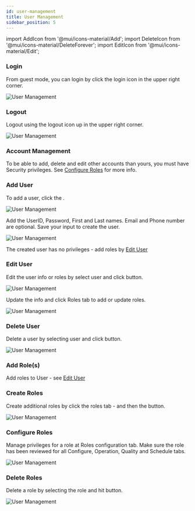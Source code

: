 ```yaml
---
id: user-management
title: User Management
sidebar_position: 5
---
```


import AddIcon from '@mui/icons-material/Add';
import DeleteIcon from '@mui/icons-material/DeleteForever';
import EditIcon from '@mui/icons-material/Edit';


### Login
From guest mode, you can login by click the login icon in the upper right corner.

![User Management](/img/UMLogin.png)


### Logout
Logout using the logout icon up in the upper right corner.

![User Management](/img/UMLogout.png)


### Account Management
To be able to add, delete and edit other accounts than yours, you must have Security privileges.  See [Configure Roles](#configure-roles) for more info.


### Add User
To add a user, click the <AddIcon fontSize="small" />.

![User Management](/img/UMAddUser.png)


Add the UserID, Password, First and Last names.  Email and Phone number are optional.  Save your input to create the user.

![User Management](/img/UMAddUser2.png)

The created user has no privileges - add roles by [Edit User](#edit-user)


### Edit User
Edit the user info or roles by select user and click <EditIcon fontSize="small" /> button.

![User Management](/img/UMEditUser.png)


Update the info and click Roles tab to add or update roles.

![User Management](/img/UMAddUserRole.png)


### Delete User
Delete a user by selecting user and click <DeleteIcon fontSize="small" /> button.

![User Management](/img/UMDeleteUser.png)


### Add Role(s)
Add roles to User - see [Edit User](#edit-user)


### Create Roles
Create additional roles by click the roles tab - and then the <AddIcon fontSize="small" /> button.   

![User Management](/img/UMCreateUserRole.png)


### Configure Roles
Manage privileges for a role at Roles configuration tab.  Make sure the role has been reviewed for all Configure, Operation, Quality and Schedule tabs.

![User Management](/img/UMConfigureRoles.png)


### Delete Roles
Delete a role by selecting the role and hit <DeleteIcon fontSize="small" /> button.

![User Management](/img/UMDeleteUserRole.png)
